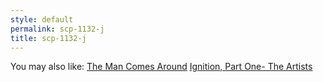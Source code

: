 ```yaml
---
style: default
permalink: scp-1132-j
title: scp-1132-j
---
```

You may also like:
[The Man Comes Around](http://scp-wiki.net/the-man-comes-around)
[Ignition, Part One- The Artists](http://scp-wiki.net/ignition-part-one-the-artists)